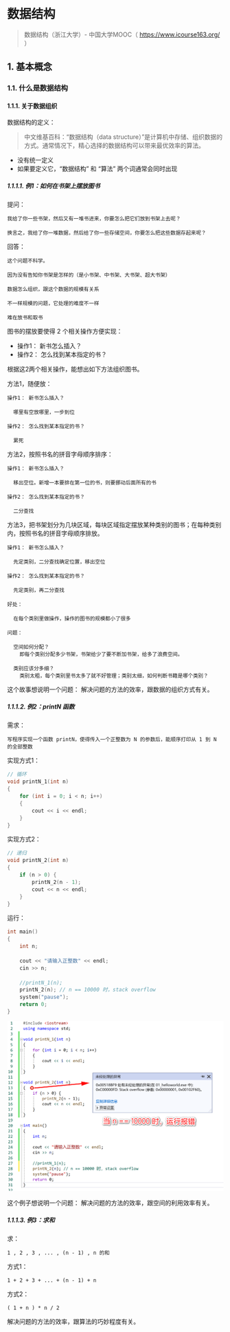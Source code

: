 # 数据结构

>数据结构（浙江大学）- 中国大学MOOC（ https://www.icourse163.org/ ）

## 1. 基本概念

### 1.1. 什么是数据结构

#### 1.1.1. 关于数据组织

数据结构的定义：

>中文维基百科：“数据结构（data structure）”是计算机中存储、组织数据的方式。通常情况下，精心选择的数据结构可以带来最优效率的算法。

* 没有统一定义
* 如果要定义它，“数据结构” 和 “算法” 两个词通常会同时出现

##### 1.1.1.1. 例1：如何在书架上摆放图书

提问：

```text
我给了你一些书架，然后又有一堆书进来，你要怎么把它们放到书架上去呢？

换言之，我给了你一堆数据，然后给了你一些存储空间，你要怎么把这些数据存起来呢？
```

回答：

```text
这个问题不科学。

因为没有告知你书架是怎样的（是小书架、中书架、大书架、超大书架）

数据怎么组织，跟这个数据的规模有关系

不一样规模的问题，它处理的难度不一样

难在放书和取书
```

图书的摆放要使得 2 个相关操作方便实现：

* 操作1： 新书怎么插入？
* 操作2： 怎么找到某本指定的书？

根据这2两个相关操作，能想出如下方法组织图书。

方法1，随便放：

```text
操作1： 新书怎么插入？

  哪里有空放哪里，一步到位

操作2： 怎么找到某本指定的书？

  累死
```

方法2，按照书名的拼音字母顺序排序：

```text
操作1： 新书怎么插入？

  移出空位。新增一本要排在第一位的书，则要挪动后面所有的书

操作2： 怎么找到某本指定的书？

  二分查找
```

方法3，把书架划分为几块区域，每块区域指定摆放某种类别的图书；在每种类别内，按照书名的拼音字母顺序排放。

```text
操作1： 新书怎么插入？

  先定类别，二分查找确定位置，移出空位

操作2： 怎么找到某本指定的书？

  先定类别，再二分查找

好处：

  在每个类别里做操作，操作的图书的规模都小了很多

问题：

  空间如何分配？ 
    即每个类别分配多少书架，书架给少了要不断加书架，给多了浪费空间。

  类别应该分多细？ 
    类别太粗，每个类别里书太多了就不好管理；类别太细，如何判断书籍是哪个类别？
```

这个故事想说明一个问题： 解决问题的方法的效率，跟数据的组织方式有关。

##### 1.1.1.2. 例2：printN 函数

需求：

```text
写程序实现一个函数 printN，使得传入一个正整数为 N 的参数后，能顺序打印从 1 到 N 的全部整数
```

实现方式1：

```cpp
// 循环
void printN_1(int n)
{
	for (int i = 0; i < n; i++)
	{
		cout << i << endl;
	}
}
```

实现方式2：

```cpp
// 递归
void printN_2(int n)
{
	if (n > 0) {
		printN_2(n - 1);
		cout << n << endl;
	}
}
```

运行：

```cpp
int main()
{
	int n;

	cout << "请输入正整数" << endl;
	cin >> n;

	//printN_1(n);
	printN_2(n); // n == 10000 时，stack overflow
	system("pause");
	return 0;
}
```

![./images/1.1.1.2.png](./images/1.1.1.2.png)

这个例子想说明一个问题： 解决问题的方法的效率，跟空间的利用效率有关。

##### 1.1.1.3. 例3：求和

求：

```text
1 , 2 , 3 , ... , (n - 1) , n 的和
```

方式1：

```text
1 + 2 + 3 + ... + (n - 1) + n
```

方式2：

```text
( 1 + n ) * n / 2
```

解决问题的方法的效率，跟算法的巧妙程度有关。
